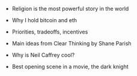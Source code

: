 

- Religion is the most powerful story in the world
- Why I hold bitcoin and eth
- Priorities, tradeoffs, incentives
- Main ideas from Clear Thinking by Shane Parish

- Why is Neil Caffrey cool?
- Best opening scene in a movie, the dark knight
